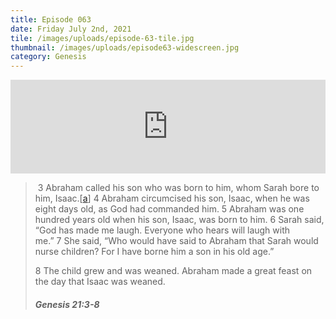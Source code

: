 ```yaml
---
title: Episode 063
date: Friday July 2nd, 2021
tile: /images/uploads/episode-63-tile.jpg
thumbnail: /images/uploads/episode63-widescreen.jpg
category: Genesis
---
```

<iframe title="0063 - Great feasts before the Lord" allowtransparency="true" height="150" width="100%" style="border: none; min-width: min(100%, 430px);" scrolling="no" data-name="pb-iframe-player" src="https://www.podbean.com/player-v2/?i=dg2xv-107bb66-pb&from=pb6admin&share=1&download=1&rtl=0&fonts=Arial&skin=1&btn-skin=7"></iframe>

> <!--StartFragment-->
>
>  3 Abraham called his son who was born to him, whom Sarah bore to him, Isaac.[[a](https://www.biblegateway.com/passage/?search=Genesis%2021&version=WEB#fen-WEB-517a "See footnote a")] 4 Abraham circumcised his son, Isaac, when he was eight days old, as God had commanded him. 5 Abraham was one hundred years old when his son, Isaac, was born to him. 6 Sarah said, “God has made me laugh. Everyone who hears will laugh with me.” 7 She said, “Who would have said to Abraham that Sarah would nurse children? For I have borne him a son in his old age.”
>
> 8 The child grew and was weaned. Abraham made a great feast on the day that Isaac was weaned.
>
> <!--EndFragment-->
>
> ##### Genesis 21:3-8